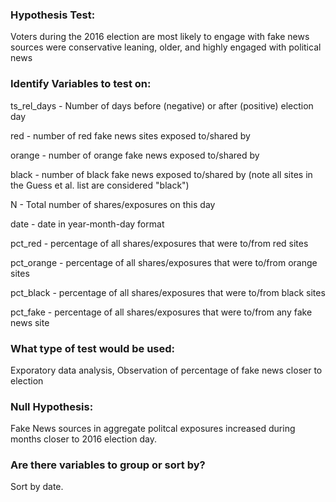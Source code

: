 
 ### Hypothesis Test:
 Voters during the 2016 election are most likely to engage with fake news sources were conservative leaning, older, and highly engaged with political news
 
 ### Identify Variables to test on:
ts_rel_days - Number of days before (negative) or after (positive) election day

red - number of red fake news sites exposed to/shared by

orange - number of orange fake news exposed to/shared by

black - number of black fake news exposed to/shared by (note all sites in the Guess et al. list are considered "black")

N - Total number of shares/exposures on this day

date - date in year-month-day format

pct_red - percentage of all shares/exposures that were to/from red sites

pct_orange - percentage of all shares/exposures that were to/from orange sites

pct_black - percentage of all shares/exposures that were to/from black sites

pct_fake - percentage of all shares/exposures that were to/from any fake news site
 
 ### What type of test would be used:
 Exporatory data analysis, Observation of percentage of fake news closer to election 
 
 ### Null Hypothesis:
 Fake News sources in aggregate politcal exposures increased during months closer to 2016 election day.
 
 ### Are there variables to group or sort by? 
Sort by date.
